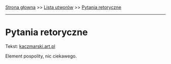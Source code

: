 [Strona głowna](../index.md) >> [Lista utworów](../list.md) >> [Pytania retoryczne](503.md)

---

# Pytania retoryczne

Tekst: [kaczmarski.art.pl](https://www.kaczmarski.art.pl/tworczosc/wiersze/pytania-retoryczne/)

Element pospolity, nic ciekawego.